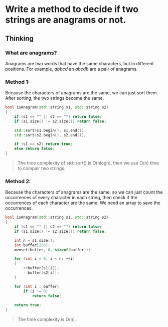 # Write a method to decide if two strings are anagrams or not.

## Thinking
### What are anagrams?
Anagrams are two words that have the same characters, but in different positions. For example, *abbcd* an *abcdb* are a pair of anagrams.

### Method 1:
Because the characters of anagrams are the same, we can just sort them. After sorting, the two strings become the same.

```cpp
bool isAnagram(std::string s1, std::string s2)
{
    if (s1 == "" || s2 == "") return false;
    if (s1.size() != s2.size()) return false;

    std::sort(s1.begin(), s1.end());
    std::sort(s2.begin(), s2.end());

    if (s1 == s2) return true;
    else return false;
}
```
> The time complexity of std::sort() is O(nlogn), then we use O(n) time to compair two strings.

### Method 2:
Because the characters of anagrams are the same, so we can just count the occurrences of every character in each string, then check if the occurrences of each character are the same. We need an array to save the occurrences.
```cpp
bool isAnagram(std::string s1, std::string s2)
{
    if (s1 == "" || s2 == "") return false;
    if (s1.size() != s2.size()) return false;

    int n = s1.size();
    int buffer[256];
    memset(buffer, 0, sizeof(buffer));

    for (int i = 0, i < n; ++i)
    {
        ++buffer[s1[i]];
        --buffer[s2[i]];
    }

    for (int i : buffer)
        if (i != 0)
            return false;
    
    return true;
}
```
> The time complexity is O(n).